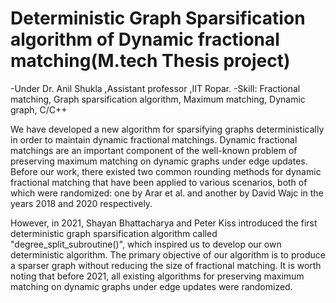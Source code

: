 # Deterministic Graph Sparsification algorithm of Dynamic fractional matching(M.tech Thesis project)
-Under Dr. Anil Shukla ,Assistant professor ,IIT Ropar.
-Skill: Fractional matching, Graph sparsification algorithm, Maximum
matching, Dynamic graph, C/C++

We have developed a new algorithm for sparsifying graphs deterministically in order
to maintain dynamic fractional matchings. Dynamic fractional matchings are an
important component of the well-known problem of preserving maximum matching on
dynamic graphs under edge updates. Before our work, there existed two common rounding
methods for dynamic fractional matching that have been applied to various scenarios,
both of which were randomized: one by Arar et al. and another by David Wajc in the
years 2018 and 2020 respectively.

However, in 2021, Shayan Bhattacharya and Peter Kiss introduced the first deterministic
graph sparsification algorithm called "degree_split_subroutine()", which inspired us
to develop our own deterministic algorithm. The primary objective of our algorithm is
to produce a sparser graph without reducing the size of fractional matching. It is worth
noting that before 2021, all existing algorithms for preserving maximum matching on
dynamic graphs under edge updates were randomized.

